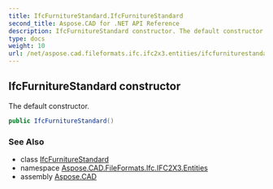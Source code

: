 ```yaml
---
title: IfcFurnitureStandard.IfcFurnitureStandard
second_title: Aspose.CAD for .NET API Reference
description: IfcFurnitureStandard constructor. The default constructor
type: docs
weight: 10
url: /net/aspose.cad.fileformats.ifc.ifc2x3.entities/ifcfurniturestandard/ifcfurniturestandard/
---
```

## IfcFurnitureStandard constructor

The default constructor.

```csharp
public IfcFurnitureStandard()
```

### See Also

* class [IfcFurnitureStandard](../)
* namespace [Aspose.CAD.FileFormats.Ifc.IFC2X3.Entities](../../ifcfurniturestandard/)
* assembly [Aspose.CAD](../../../)


